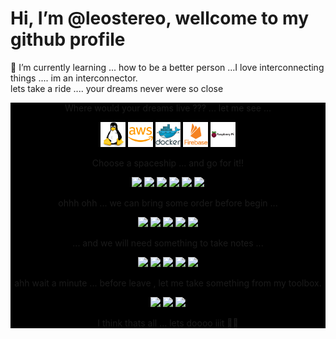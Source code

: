 

# Hi, I’m @leostereo, wellcome to my github profile<br />
🌱 I’m currently learning ... how to be a better person ...I love interconnecting things .... im an interconnector.<br />
lets take a ride .... your dreams never were so close

<div id="badges" style="background:black; text-align:center;">


Where would your dreams live ??? ... let me see ...

<img src="https://github.com/devicons/devicon/blob/master/icons/linux/linux-original.svg" width="40" height="40"/>
<img src="https://github.com/devicons/devicon/blob/master/icons/amazonwebservices/amazonwebservices-plain-wordmark.svg" width="40" height="40"/>
<img src="https://github.com/devicons/devicon/blob/master/icons/docker/docker-original-wordmark.svg" width="40" height="40"/>
<img src="https://github.com/devicons/devicon/blob/master/icons/firebase/firebase-plain-wordmark.svg" width="40" height="40" />
<img src="https://github.com/devicons/devicon/blob/master/icons/raspberrypi/raspberrypi-original-wordmark.svg" width="40" height="40"/>
  
  Choose a spaceship ... and go for it!!

  <img src="https://img.shields.io/badge/php-black?style=for-the-badge&logo=php&logoColor=white"/>
  <img src="https://img.shields.io/badge/c-black?style=for-the-badge&logo=c&logoColor=white"/>
    <img src="https://img.shields.io/badge/typecript-black?style=for-the-badge&logo=typescript&logoColor=white"/>
    <img src="https://img.shields.io/badge/JavaScript-black?style=for-the-badge&logo=JavaScript&logoColor=white"/>
    <img src="https://img.shields.io/badge/bash-black?style=for-the-badge&logo=shell&logoColor=white"/>
    <img src="https://img.shields.io/badge/perl-black?style=for-the-badge&logo=perl&logoColor=white"/>
    

  ohhh ohh ... we can bring some order before begin ...
  
  <img src="https://img.shields.io/badge/laravel-black?style=for-the-badge&logo=laravel&logoColor=white"/>
  <img src="https://img.shields.io/badge/slim-black?style=for-the-badge&logo=php&logoColor=white"/>
  <img src="https://img.shields.io/badge/vuejs-black?style=for-the-badge&logo=vuedotjs&logoColor=white"/>
  <img src="https://img.shields.io/badge/react-black?style=for-the-badge&logo=react&logoColor=white"/>
  <img src="https://img.shields.io/badge/espressif-black?style=for-the-badge&logo=espressif&logoColor=white"/>

... and we will need something to take notes ... 
  
<img src="https://img.shields.io/badge/postgres-black?style=for-the-badge&logo=postgres&logoColor=white"/>
<img src="https://img.shields.io/badge/mysql-black?style=for-the-badge&logo=mysql&logoColor=white"/>
<img src="https://img.shields.io/badge/mongo-black?style=for-the-badge&logo=mongodb&logoColor=white"/>
<img src="https://img.shields.io/badge/redis-black?style=for-the-badge&logo=redis&logoColor=white"/>
<img src="https://img.shields.io/badge/elk-black?style=for-the-badge&logo=elastic&logoColor=white"/>

ahh wait a minute ... before leave , let me take something from my toolbox.

  <img src="https://img.shields.io/badge/visual studio-black?style=for-the-badge&logo=visual-studio&logoColor=white"/>    
  <img src="https://img.shields.io/badge/git-black?style=for-the-badge&logo=git&logoColor=white"/>
  <img src="https://img.shields.io/badge/postman-black?style=for-the-badge&logo=postman&logoColor=white"/>

I think thats all ... lets doooo iiit 🚀🚀
  
  
</div>


<!---
leostereo/leostereo is a ✨ special ✨ repository because its `README.md` (this file) appears on your GitHub profile.
You can click the Preview link to take a look at your changes.
--->
